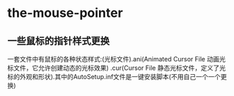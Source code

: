 # the-mouse-pointer
## 一些鼠标的指针样式更换
一套文件中有鼠标的各种状态样式:(光标文件).ani(Animated Cursor File 动画光标文件，它允许创建动态的光标效果) .cur(Cursor File 静态光标文件，定义了光标的外观和形状).其中的AutoSetup.inf文件是一键安装脚本(不用自己一个一个更换)
